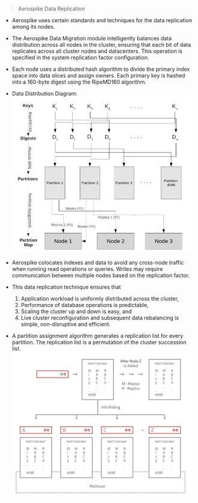 > Aerospike Data Replication

* Aerospike uses certain standards and techniques for the data replication among its nodes.

* The Aerospike Data Migration module intelligently balances data distribution across all nodes in the cluster, ensuring that each bit of data replicates across all cluster nodes and datacenters. This operation is specified in the system replication factor configuration.

* Each node uses a distributed hash algorithm to divide the primary index space into data slices and assign owners. Each primary key is  hashed into a 160-byte digest using the RipeMD160 algorithm.

* Data Distribution Diagram:
![aerospike data distribution](https://github.com/alwaysiamkk/Internship/blob/main/Week%206/Data%20Distribution.png)

* Aerospike colocates indexes and data to avoid any cross-node traffic when running read operations or queries. Writes may require communication between multiple nodes based on the replication factor.

* This data replication technique ensures that
    1. Application workload is uniformly distributed across the cluster,
    2. Performance of database operations is predictable,
    3. Scaling the cluster up and down is easy, and
    4. Live cluster reconfiguration and subsequent data rebalancing is simple, non-disruptive and efficient.

* A partition assignment algorithm generates a replication list for every partition. The replication list is a permutation of the cluster succession list.
    ![partition map](https://github.com/alwaysiamkk/Internship/blob/main/Week%206/Partition%20Map%20.png)
